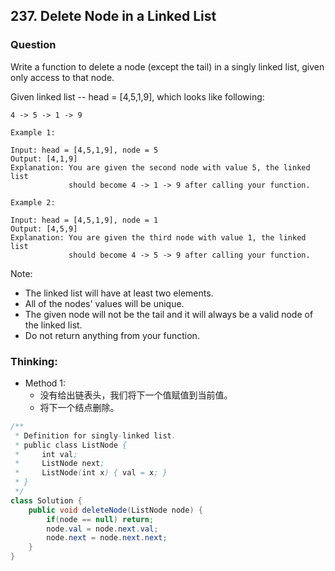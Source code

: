 ## 237. Delete Node in a Linked List

### Question
Write a function to delete a node (except the tail) in a singly linked list, given only access to that node.

Given linked list -- head = [4,5,1,9], which looks like following:

    4 -> 5 -> 1 -> 9

```
Example 1:

Input: head = [4,5,1,9], node = 5
Output: [4,1,9]
Explanation: You are given the second node with value 5, the linked list
             should become 4 -> 1 -> 9 after calling your function.

Example 2:

Input: head = [4,5,1,9], node = 1
Output: [4,5,9]
Explanation: You are given the third node with value 1, the linked list
             should become 4 -> 5 -> 9 after calling your function.
```

Note:
* The linked list will have at least two elements.
* All of the nodes' values will be unique.
* The given node will not be the tail and it will always be a valid node of the linked list.
* Do not return anything from your function.


### Thinking:
* Method 1:
	* 没有给出链表头，我们将下一个值赋值到当前值。
	* 将下一个结点删除。

```Java
/**
 * Definition for singly-linked list.
 * public class ListNode {
 *     int val;
 *     ListNode next;
 *     ListNode(int x) { val = x; }
 * }
 */
class Solution {
    public void deleteNode(ListNode node) {
        if(node == null) return;
        node.val = node.next.val;
        node.next = node.next.next;
    }
}
```